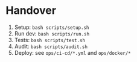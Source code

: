 # Handover

1) Setup: `bash scripts/setup.sh`
2) Run dev: `bash scripts/run.sh`
3) Tests: `bash scripts/test.sh`
4) Audit: `bash scripts/audit.sh`
5) Deploy: see `ops/ci-cd/*.yml` and `ops/docker/*`

